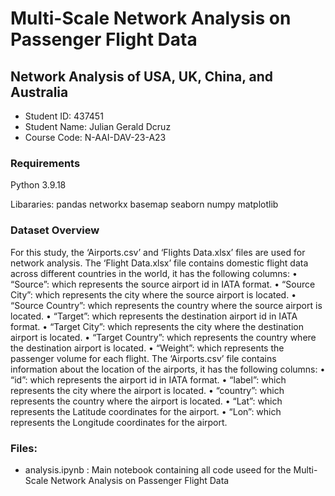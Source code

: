 # Multi-Scale Network Analysis on Passenger Flight Data

## Network Analysis of USA, UK, China, and Australia

- Student ID: 437451
- Student Name: Julian Gerald Dcruz 
- Course Code: N-AAI-DAV-23-A23

### Requirements

Python 3.9.18 

Libararies: pandas networkx basemap seaborn numpy matplotlib

### Dataset Overview

For this study, the ‘Airports.csv’ and ‘Flights Data.xlsx’ files are used for network analysis. The ‘Flight Data.xlsx’ file contains domestic flight data across different countries in the world, it has the following columns: 
•	“Source”: which represents the source airport id in IATA format. 
•	“Source City”: which represents the city where the source airport is located. 
•	“Source Country”:  which represents the country where the source airport is located. 
•	“Target”: which represents the destination airport id in IATA format. 
•	“Target City”: which represents the city where the destination airport is located. 
•	“Target Country”: which represents the country where the destination airport is located. 
•	“Weight”: which represents the passenger volume for each flight.
The ‘Airports.csv’ file contains information about the location of the airports, it has the following columns: 
•	“id”: which represents the airport id in IATA format. 
•	“label”: which represents the city where the airport is located. 
•	“country”: which represents the country where the airport is located. 
•	“Lat”: which represents the Latitude coordinates for the airport. 
•	“Lon”: which represents the Longitude coordinates for the airport. 

### Files:

- analysis.ipynb : Main notebook containing all code useed for the Multi-Scale Network Analysis on Passenger Flight Data 
